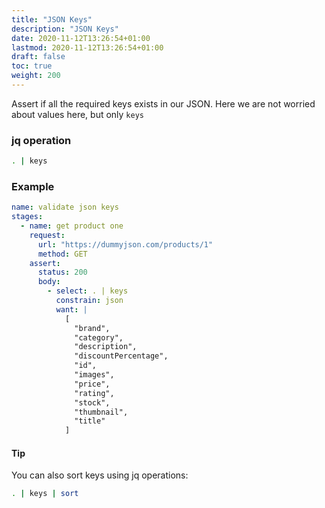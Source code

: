 ```yaml
---
title: "JSON Keys"
description: "JSON Keys"
date: 2020-11-12T13:26:54+01:00
lastmod: 2020-11-12T13:26:54+01:00
draft: false
toc: true
weight: 200
---
```


Assert if all the required keys exists in our JSON.
Here we are not worried about values here, but only `keys`

### jq operation

```sh
. | keys
```

### Example

```yaml
name: validate json keys
stages:
  - name: get product one
    request:
      url: "https://dummyjson.com/products/1"
      method: GET
    assert:
      status: 200
      body:
        - select: . | keys
          constrain: json
          want: |
            [
              "brand",
              "category",
              "description",
              "discountPercentage",
              "id",
              "images",
              "price",
              "rating",
              "stock",
              "thumbnail",
              "title"
            ]
```

#### Tip

You can also sort keys using jq operations:

```sh
. | keys | sort
```
